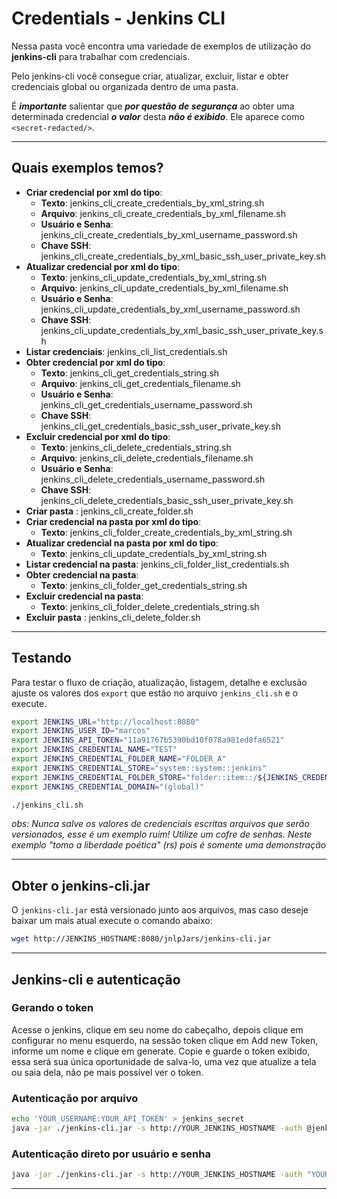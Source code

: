 # Credentials - Jenkins CLI

Nessa pasta você encontra uma variedade de exemplos de utilização do **jenkins-cli** para trabalhar com credenciais. 

Pelo jenkins-cli você consegue criar, atualizar, excluir, listar e obter credenciais global ou organizada dentro de uma pasta.

É ***importante*** salientar que ***por questão de segurança*** ao obter uma determinada credencial ***o valor*** desta ***não é exibido***. Ele aparece como `<secret-redacted/>`.

---

## Quais exemplos temos?
- **Criar credencial por xml do tipo**:
    - **Texto**: jenkins_cli_create_credentials_by_xml_string.sh
    - **Arquivo**: jenkins_cli_create_credentials_by_xml_filename.sh
    - **Usuário e Senha**: jenkins_cli_create_credentials_by_xml_username_password.sh
    - **Chave SSH**: jenkins_cli_create_credentials_by_xml_basic_ssh_user_private_key.sh
- **Atualizar credencial por xml do tipo**:
    - **Texto**: jenkins_cli_update_credentials_by_xml_string.sh
    - **Arquivo**: jenkins_cli_update_credentials_by_xml_filename.sh
    - **Usuário e Senha**: jenkins_cli_update_credentials_by_xml_username_password.sh
    - **Chave SSH**: jenkins_cli_update_credentials_by_xml_basic_ssh_user_private_key.sh
- **Listar credenciais**: jenkins_cli_list_credentials.sh
- **Obter credencial por xml do tipo**:
    - **Texto**: jenkins_cli_get_credentials_string.sh
    - **Arquivo**: jenkins_cli_get_credentials_filename.sh
    - **Usuário e Senha**: jenkins_cli_get_credentials_username_password.sh
    - **Chave SSH**: jenkins_cli_get_credentials_basic_ssh_user_private_key.sh
- **Excluir credencial por xml do tipo**:
    - **Texto**: jenkins_cli_delete_credentials_string.sh
    - **Arquivo**: jenkins_cli_delete_credentials_filename.sh
    - **Usuário e Senha**: jenkins_cli_delete_credentials_username_password.sh
    - **Chave SSH**: jenkins_cli_delete_credentials_basic_ssh_user_private_key.sh
- **Criar pasta** : jenkins_cli_create_folder.sh
- **Criar credencial na pasta por xml do tipo**:
    - **Texto**: jenkins_cli_folder_create_credentials_by_xml_string.sh
- **Atualizar credencial na pasta por xml do tipo**:
    - **Texto**: jenkins_cli_update_credentials_by_xml_string.sh
- **Listar credencial na pasta**: jenkins_cli_folder_list_credentials.sh
- **Obter credencial na pasta**:
    - **Texto**: jenkins_cli_folder_get_credentials_string.sh
- **Excluir credencial na pasta**:
    - **Texto**: jenkins_cli_folder_delete_credentials_string.sh
- **Excluir pasta** : jenkins_cli_delete_folder.sh

---

## Testando

Para testar o fluxo de criação, atualização, listagem, detalhe e exclusão ajuste os valores dos `export`  que estão no arquivo `jenkins_cli.sh` e o execute.

```bash
export JENKINS_URL="http://localhost:8080"
export JENKINS_USER_ID="marcos"
export JENKINS_API_TOKEN="11a91767b5390bd10f078a981ed8fa6521"
export JENKINS_CREDENTIAL_NAME="TEST"
export JENKINS_CREDENTIAL_FOLDER_NAME="FOLDER_A"
export JENKINS_CREDENTIAL_STORE="system::system::jenkins"
export JENKINS_CREDENTIAL_FOLDER_STORE="folder::item::/${JENKINS_CREDENTIAL_FOLDER_NAME}"
export JENKINS_CREDENTIAL_DOMAIN="(global)"
```

```bash
./jenkins_cli.sh
```

*obs: Nunca salve os valores de credenciais escritas arquivos que serão versionados, esse é um exemplo ruim! Utilize um cofre de senhas. Neste exemplo "tomo a liberdade poética" (rs) pois é somente uma demonstração*

---

## Obter o jenkins-cli.jar

O `jenkins-cli.jar` está versionado junto aos arquivos, mas caso deseje baixar um mais atual execute o comando abaixo:

```bash
wget http://JENKINS_HOSTNAME:8080/jnlpJars/jenkins-cli.jar
```

---

## Jenkins-cli e autenticação

### Gerando o token
Acesse o jenkins, clique em seu nome do cabeçalho, depois clique em configurar no menu esquerdo, na sessão token clique em Add new Token, informe um nome e clique em generate. Copie e guarde o token exibido, essa será sua única oportunidade de salva-lo, uma vez que atualize a tela ou saia dela, não pe mais possível ver o token.


### Autenticação por arquivo
```bash
echo 'YOUR_USERNAME:YOUR_API_TOKEN' > jenkins_secret
java -jar ./jenkins-cli.jar -s http://YOUR_JENKINS_HOSTNAME -auth @jenkins_secret help
```

### Autenticação direto por usuário e senha
```bash
java -jar ./jenkins-cli.jar -s http://YOUR_JENKINS_HOSTNAME -auth "YOUR_USERNAME:YOUR_API_TOKEN" help
```

---